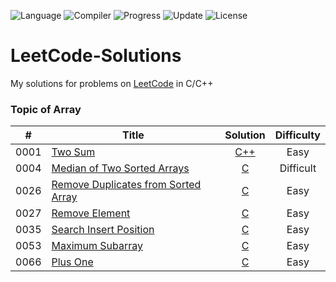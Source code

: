 ![Language](https://img.shields.io/badge/Language-C%2FC%2B%2B-blue)  ![Compiler](https://img.shields.io/badge/Compiler-GCC-green)  ![Progress](https://img.shields.io/badge/Progress-7%2F1255-yellow)  ![Update](https://img.shields.io/badge/Update-Every%20Few%20Days-orange)  ![License](https://img.shields.io/badge/License-MIT-red)

# LeetCode-Solutions
My solutions for problems on [LeetCode](https://leetcode-cn.com/) in C/C++

### Topic of Array
| # | Title | Solution | Difficulty |
|:-:|-------|:--------:|:----------:|
|0001|[Two Sum](https://leetcode-cn.com/problems/two-sum/)                                                          |[C++](./0001_two_sum/solution2.cc)                         |Easy     |
|0004|[Median of Two Sorted Arrays](https://leetcode-cn.com/problems/median-of-two-sorted-arrays/)                  |[C](./0004_median_of_two_sorted_arrays/solution3.c)        |Difficult|
|0026|[Remove Duplicates from Sorted Array](https://leetcode-cn.com/problems/remove-duplicates-from-sorted-array/)  |[C](./0026_remove_duplicates_from_sorted_array/solution1.c)|Easy     |
|0027|[Remove Element](https://leetcode-cn.com/problems/remove-element/)                                            |[C](./0027_remove_element/solution2.c)                     |Easy     |
|0035|[Search Insert Position](https://leetcode-cn.com/problems/search-insert-position/)                            |[C](./0035_search_insert_position/solution2.c)             |Easy     |
|0053|[Maximum Subarray](https://leetcode-cn.com/problems/maximum-subarray/)                                        |[C](./0053_maximum_subarray/solution2.c)                   |Easy     |
|0066|[Plus One](https://leetcode-cn.com/problems/plus-one/)                                                        |[C](./0066_plus_one/solution1.c)                           |Easy     |

